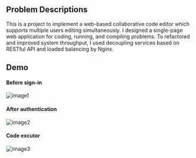 ## Problem Descriptions
This is a project to implement a web-based collaborative code editor which supports multiple users editing simultaneously. I designed a single-page web application for coding, running, and compiling problems. To refactored and improved system throughput, I used decoupling services based on RESTful API and loaded balancing by Nginx. 

## Demo 
#### Before sign-in
![image1](https://raw.githubusercontent.com/yogazh25/COJ/master/assets/sign-in.png)
#### After authentication
![image2](https://raw.githubusercontent.com/yogazh25/COJ/master/assets/managePro.png)
#### Code excutor 
![image3](https://raw.githubusercontent.com/yogazh25/COJ/master/assets/problem-details.png)

